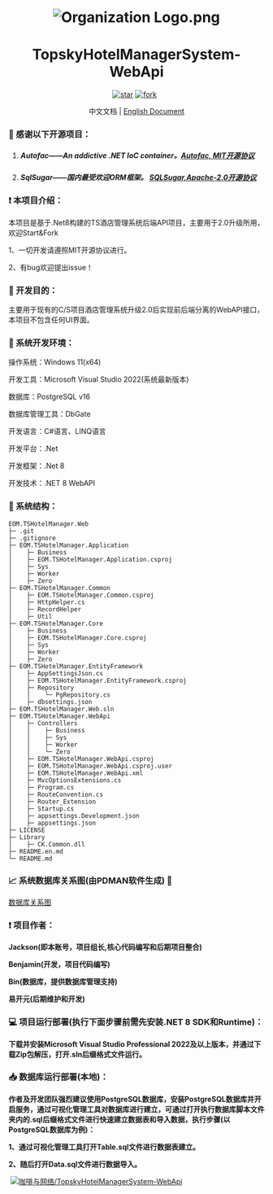 <h1 align="center"><img src="https://foruda.gitee.com/avatar/1677165732744604624/7158691_java-and-net_1677165732.png!avatar100" alt="Organization Logo.png" /></h1>
<h1 align="center">TopskyHotelManagerSystem-WebApi</h1>
<p align="center">
	<a href='https://github.com/easy-open-meta/TopskyHotelManagerSystem-WebApi/stargazers'><img src='https://img.shields.io/github/stars/easy-open-meta/TopskyHotelManagerSystem-WebApi?style=social' alt='star'></img></a>
        <a href='https://github.com/easy-open-meta/TopskyHotelManagerSystem-WebApi/forks'><img src='https://img.shields.io/github/forks/easy-open-meta/TopskyHotelManagerSystem-WebApi' alt='fork'></img></a>
        <a href='https://img.shields.io/badge/license-MIT-000000.svg'><img src="https://img.shields.io/badge/license-MIT-000000.svg" alt=""></img></a>
        <a href='https://img.shields.io/badge/language-C#-red.svg'><img src="https://img.shields.io/badge/language-CSharp-red.svg" alt=""></img></a>
</p>
<div align="center">
	<p>中文文档 | <a href="./README.en.md">English Document</a></p>
</div>



###  :pray: 感谢以下开源项目：

1. ##### Autofac——An addictive .NET IoC container。[Autofac, MIT开源协议](https://github.com/autofac/Autofac)     

2. ##### SqlSugar——国内最受欢迎ORM框架。 [SQLSugar,Apache-2.0开源协议](https://gitee.com/dotnetchina/SqlSugar)


### :exclamation: 本项目介绍：

本项目是基于.Net8构建的TS酒店管理系统后端API项目，主要用于2.0升级所用，欢迎Start&Fork

1、一切开发请遵照MIT开源协议进行。

2、有bug欢迎提出issue！

###  :thought_balloon: 开发目的：

主要用于现有的C/S项目酒店管理系统升级2.0后实现前后端分离的WebAPI接口，本项目不包含任何UI界面。

###  :mag_right: 系统开发环境：

操作系统：Windows 11(x64)

开发工具：Microsoft Visual Studio 2022(系统最新版本)

数据库：PostgreSQL v16

数据库管理工具：DbGate

开发语言：C#语言、LINQ语言

开发平台：.Net

开发框架：.Net 8

开发技术：.NET 8 WebAPI

### :open_file_folder: 系统结构：

```
EOM.TSHotelManager.Web
├─ .git
├─ .gitignore
├─ EOM.TSHotelManager.Application
│    ├─ Business
│    ├─ EOM.TSHotelManager.Application.csproj
│    ├─ Sys
│    ├─ Worker
│    ├─ Zero
├─ EOM.TSHotelManager.Common
│    ├─ EOM.TSHotelManager.Common.csproj
│    ├─ HttpHelper.cs
│    ├─ RecordHelper
│    ├─ Util
├─ EOM.TSHotelManager.Core
│    ├─ Business
│    ├─ EOM.TSHotelManager.Core.csproj
│    ├─ Sys
│    ├─ Worker
│    ├─ Zero
├─ EOM.TSHotelManager.EntityFramework
│    ├─ AppSettingsJson.cs
│    ├─ EOM.TSHotelManager.EntityFramework.csproj
│    ├─ Repository
│    │    └─ PgRepository.cs
│    ├─ dbsettings.json
├─ EOM.TSHotelManager.Web.sln
├─ EOM.TSHotelManager.WebApi
│    ├─ Controllers
│    │    ├─ Business
│    │    ├─ Sys
│    │    ├─ Worker
│    │    └─ Zero
│    ├─ EOM.TSHotelManager.WebApi.csproj
│    ├─ EOM.TSHotelManager.WebApi.csproj.user
│    ├─ EOM.TSHotelManager.WebApi.xml
│    ├─ MvcOptionsExtensions.cs
│    ├─ Program.cs
│    ├─ RouteConvention.cs
│    ├─ Router_Extension
│    ├─ Startup.cs
│    ├─ appsettings.Development.json
│    ├─ appsettings.json
├─ LICENSE
├─ Library
│    ├─ CK.Common.dll
├─ README.en.md
└─ README.md
```

###  :chart_with_upwards_trend: 系统数据库关系图(由PDMAN软件生成) :loudspeaker: 

[数据库关系图](https://oscode.top/project/tshotel/db_design.html)

###  :exclamation: 项目作者：

**Jackson(即本账号，项目组长,核心代码编写和后期项目整合)**

**Benjamin(开发，项目代码编写)**

**Bin(数据库，提供数据库管理支持)**

**易开元(后期维护和开发)**

###  :computer: 项目运行部署(执行下面步骤前需先安装.NET 8 SDK和Runtime)：

**下载并安装Microsoft Visual Studio Professional 2022及以上版本，并通过下载Zip包解压，打开.sln后缀格式文件运行。**

###  :inbox_tray: 数据库运行部署(本地)：

**作者及开发团队强烈建议使用PostgreSQL数据库，安装PostgreSQL数据库并开启服务，通过可视化管理工具对数据库进行建立，可通过打开执行数据库脚本文件夹内的.sql后缀格式文件进行快速建立数据表和导入数据，执行步骤(以PostgreSQL数据库为例)：**

**1、通过可视化管理工具打开Table.sql文件进行数据表建立。**

**2、随后打开Data.sql文件进行数据导入。**

​       [![咖啡与网络/TopskyHotelManagerSystem-WebApi](https://gitee.com/java-and-net/topsky-hotel-manager-system-web-api/widgets/widget_card.svg?colors=4183c4,ffffff,ffffff,e3e9ed,666666,9b9b9b)](https://gitee.com/java-and-net/topsky-hotel-manager-system-web-api)
